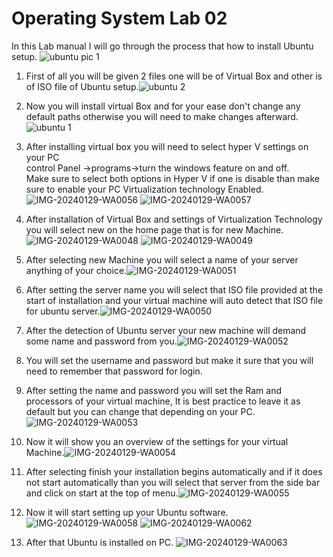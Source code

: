 # Operating System Lab 02

In this Lab manual I will go through the process that how to install Ubuntu setup.
![ubuntu pic 1](https://github.com/Ab5536/Operating_System_Lab2/assets/120156737/6760684c-17ad-475c-91a8-def07c354e38)
1. First of all you will be given 2 files one will be of Virtual Box and other is of ISO file of Ubuntu setup.![ubuntu 2](https://github.com/Ab5536/Operating_System_Lab2/assets/120156737/bb4f539f-1f68-411a-84c8-10731be6ce82)
2. Now you will install virtual Box and for your ease don't change any default paths otherwise you will need to make changes afterward.
![ubuntu 1](https://github.com/Ab5536/Operating_System_Lab2/assets/120156737/190af38e-2c00-4e3f-99a8-98724755e7a0)

3. After installing virtual box you will need to select hyper V settings on your PC                
   control Panel ->programs->turn the windows feature on and off.  
   Make sure to select both options in Hyper V if one is disable than make sure to enable your PC Virtualization technology Enabled.![IMG-20240129-WA0056](https://github.com/Ab5536/Operating_System_Lab2/assets/120156737/8fe2975f-1b64-4d33-9d13-b697fe218dca)
![IMG-20240129-WA0057](https://github.com/Ab5536/Operating_System_Lab2/assets/120156737/187745e1-0d83-44ae-a3a9-b5ef784cd74e)

4. After installation of Virtual Box and settings of Virtualization Technology you will select new on the home page that is for new Machine.![IMG-20240129-WA0048](https://github.com/Ab5536/Operating_System_Lab2/assets/120156737/d1438f7c-e3e4-42da-848f-73baa96ba86a)   ![IMG-20240129-WA0049](https://github.com/Ab5536/Operating_System_Lab2/assets/120156737/182c29b0-f670-4ca1-a338-ca472c216dd6)
5. After selecting new Machine you will select a name of your server anything of your choice.![IMG-20240129-WA0051](https://github.com/Ab5536/Operating_System_Lab2/assets/120156737/5a5590ac-7bbd-4d9a-aec0-7de28d57feaf)
6.  After setting the server name you will select that ISO file provided at the start of installation and your virtual machine will auto detect that ISO file for ubuntu server.![IMG-20240129-WA0050](https://github.com/Ab5536/Operating_System_Lab2/assets/120156737/e3184d1d-b8d5-48a5-a324-324cf2b2baea)
7.  After the detection of Ubuntu server your new machine will demand some name and password from you.![IMG-20240129-WA0052](https://github.com/Ab5536/Operating_System_Lab2/assets/120156737/d5d38215-32c8-4bcb-a1d9-944f5c1c9c38)
8.  You will set the username and password but make it sure that you will need to remember that password for login.
9.  After setting the name and password you will set the Ram and processors of your virtual machine, It is best practice to leave it as default but you can change that depending on your PC.![IMG-20240129-WA0053](https://github.com/Ab5536/Operating_System_Lab2/assets/120156737/2bae64ef-c951-4f92-99bf-c7606d8631a9)

10.   Now it will show you an overview of the settings for your virtual Machine.![IMG-20240129-WA0054](https://github.com/Ab5536/Operating_System_Lab2/assets/120156737/fa6e5e81-d9a1-422d-93b2-27c8156420ba)
11.   After selecting finish your installation begins automatically and if it does not start automatically than you will select that server from the side bar and click on start at the top of menu.![IMG-20240129-WA0055](https://github.com/Ab5536/Operating_System_Lab2/assets/120156737/0130cec4-ad6a-4bf1-9c48-d118a8bdd8e8)
12.   Now it will start setting up your Ubuntu software.![IMG-20240129-WA0058](https://github.com/Ab5536/Operating_System_Lab2/assets/120156737/8b8495e0-39ea-411a-922b-ddab2b259d2a)  ![IMG-20240129-WA0062](https://github.com/Ab5536/Operating_System_Lab2/assets/120156737/41ae6e8a-ad5e-45d7-9af9-e1e77ae2612c)
13.   After that Ubuntu is installed on PC. ![IMG-20240129-WA0063](https://github.com/Ab5536/Operating_System_Lab2/assets/120156737/ae220026-da3a-421c-8631-69fc349eee21)
   
